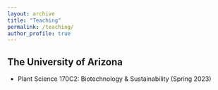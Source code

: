 ```yaml
---
layout: archive
title: "Teaching"
permalink: /teaching/
author_profile: true
---
```


<!-- {% include base_path %}

{% for post in site.teaching reversed %}
  {% include archive-single.html %}
{% endfor %} -->
## The University of Arizona
- Plant Science 170C2: Biotechnology & Sustainability (Spring 2023)